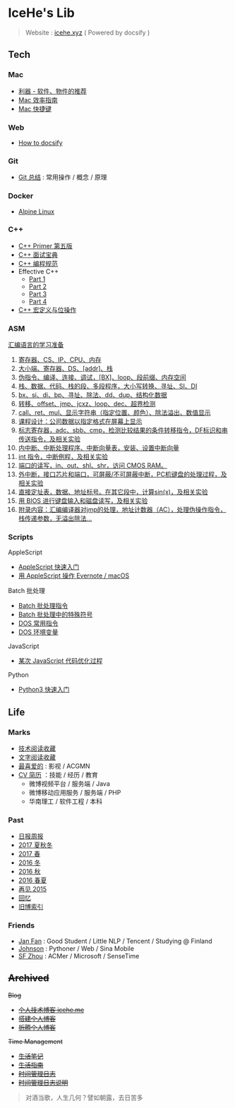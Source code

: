 # IceHe's Lib

> Website : [icehe.xyz](https://icehe.xyz) ( Powered by docsify )

## Tech

### Mac

- [利器 - 软件、物件的推荐](tools.md)
- [Mac 效率指南](mac/mac-efficiency.md)
- [Mac 快捷键](mac/mac-shortcuts.md)

### Web

- [How to docsify](_docsify/)

### Git

- [Git 总结](git/README.md) : 常用操作 / 概念 / 原理

### Docker

- [Alpine Linux](docker/alpine/README.md)

### C++

- [C++ Primer 第五版](cpp/cpp-primer-5th.md)
- [C++ 面试宝典](cpp/cpp-interview-book.md)
- [C++ 编程规范](cpp/cpp-code-standards.md)
- Effective C++
    - [Part 1](cpp/effective-cpp-reading-note-1.md)
    - [Part 2](cpp/effective-cpp-reading-note-2.md)
    - [Part 3](cpp/effective-cpp-reading-note-3.md)
    - [Part 4](cpp/effective-cpp-reading-note-4.md)
- [C++ 宏定义与位操作](cpp/cpp-macro-n-bit-operations.md)

### ASM

[汇编语言的学习准备](asm/prepare-asm-on-windows-7.md)

1. [寄存器、CS、IP、CPU、内存](asm/asm-learning-note-1.md)
2. [大小端、寄存器、DS、[addr]、栈](asm/asm-learning-note-2.md)
3. [伪指令、编译、连接、调试，[BX]、loop、段前缀、内存空间](asm/asm-learning-note-3.md)
4. [栈、数据、代码、栈的段、多段程序，大小写转换、寻址、SI、DI](asm/asm-learning-note-4.md)
5. [bx、si、di、bp、寻址、除法、dd、dup、结构化数据](asm/asm-learning-note-5.md)
6. [转移、offset、jmp、jcxz、loop、dec、超界检测](asm/asm-learning-note-6.md)
7. [call、ret、mul、显示字符串（指定位置、颜色）、除法溢出、数值显示](asm/asm-learning-note-7.md)
8. [课程设计：公司数据以指定格式在屏幕上显示](asm/asm-learning-note-8.md)
9. [标志寄存器，adc、sbb、cmp，检测比较结果的条件转移指令，DF标识和串传送指令，及相关实验](asm/asm-learning-note-9.md)
10. [内中断、中断处理程序、中断向量表，安装、设置中断向量](asm/asm-learning-note-10.md)
11. [int 指令，中断例程，及相关实验](asm/asm-learning-note-11.md)
12. [端口的读写，in、out、shl、shr，访问 CMOS RAM。](asm/asm-learning-note-12.md)
13. [外中断，接口芯片和端口，可屏蔽/不可屏蔽中断，PC机键盘的处理过程，及相关实验](asm/asm-learning-note-13.md)
14. [直接定址表，数据、地址标号。在其它段中，计算sin(x)，及相关实验](asm/asm-learning-note-14.md)
15. [用 BIOS 进行键盘输入和磁盘读写，及相关实验](asm/asm-learning-note-15.md)
16. [附录内容：汇编编译器对jmp的处理，地址计数器（AC），处理伪操作指令，栈传递参数，无溢出除法…](asm/asm-learning-note-16.md)

### Scripts

AppleScript

- [AppleScript 快速入门](scripts/applescript/applescript.md)
- [用 AppleScript 操作 Evernote / macOS](scripts/applescript/evernote-macos.md)

Batch 批处理

- [Batch 批处理指令](scripts/batch/batch-commands.md)
- [Batch 批处理中的特殊符号](scripts/batch/dos-special-symbol.md)
- [DOS 常用指令](scripts/batch/dos-common-commands.md)
- [DOS 环境变量](scripts/batch/dos-environment-variable.md)

JavaScript

- [某次 JavaScript 代码优化过程](scripts/javascript/optimize-javascript-code.md)

Python

- [Python3 快速入门](scripts/python/python-quick-start.md)

## Life

### Marks

- [技术阅读收藏](marks/tech.md)
- [文字阅读收藏](marks/read.md)
- [最喜爱的](marks/favourites.md) : 影视 / ACGMN
- [CV 简历](marks/cv.md) ：技能 / 经历 / 教育
    - 微博视频平台 / 服务端 / Java
    - 微博移动应用服务 / 服务端 / PHP
    - 华南理工 / 软件工程 / 本科

### Past

- [日报周报](diary/)
- [2017 夏秋冬](past/2017-summer-2-winter.md)
- [2017 春](past/2017-spring.md)
- [2016 冬](past/2016-winter.md)
- [2016 秋](past/2016-fall.md)
- [2016 春夏](past/2016-summer.md)
- [再见 2015](past/2015-bye.md)
- [回忆](past/moments.md)
- [旧博索引](past/old-blog.md)

### Friends

- [Jan Fan](http://janfan.cn/) : Good Student / Little NLP / Tencent / Studying @ Finland
- [Johnson](http://mrzys.coding.me/) : Pythoner / Web / Sina Mobile
- [SF Zhou](http://sf-zhou.github.io/) : ACMer / Microsoft / SenseTime

## ~~Archived~~

~~Blog~~

- [~~个人技术博客 icehe.me~~](https://icehe.me)
- [~~搭建个人博客~~](_archived/blog/build-blog.md)
- [~~折腾个人博客~~](_archived/blog/blog-changelog.md)

~~Time Management~~

- [~~生活笔记~~](_archived/think/life-note.md)
- [~~生活指南~~](_archived/think/life-manual.md)
- [~~时间管理日志~~](_archived/lifelogs.md)
- [~~时间管理日志说明~~](_archived/think/time-mgt.md)

> 对酒当歌，人生几何？譬如朝露，去日苦多

